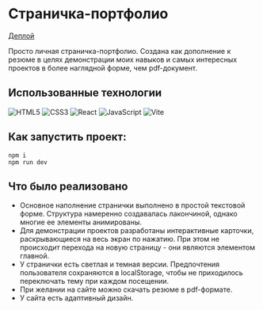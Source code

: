 # Страничка-портфолио

[Деплой](https://xeniacodes.ru)

Просто личная страничка-портфолио. Создана как дополнение к резюме в целях демонстрации моих навыков и самых интересных проектов в более наглядной форме, чем pdf-документ.

## Использованные технологии

![HTML5](https://img.shields.io/badge/html5-%23E34F26.svg?style=for-the-badge&logo=html5&logoColor=white) ![CSS3](https://img.shields.io/badge/css3-%231572B6.svg?style=for-the-badge&logo=css3&logoColor=white) ![React](https://img.shields.io/badge/react-%2320232a.svg?style=for-the-badge&logo=react&logoColor=%2361DAFB) ![JavaScript](https://img.shields.io/badge/javascript-%23323330.svg?style=for-the-badge&logo=javascript&logoColor=%23F7DF1E) ![Vite](https://img.shields.io/badge/vite-%23646CFF.svg?style=for-the-badge&logo=vite&logoColor=white)

## Как запустить проект:
```
npm i
npm run dev
```

## Что было реализовано
- Основное наполнение странички выполнено в простой текстовой форме. Структура намеренно создавалась лакончиной, однако многие ее элементы анимированы.
- Для демонстрации проектов разработаны интерактивные карточки, раскрывающиеся на весь экран по нажатию. При этом не происходит перехода на новую страницу - они являются элементом главной.
- У странички есть светлая и темная версии. Предпочтения пользователя сохраняются в localStorage, чтобы не приходилось переключать тему при каждом посещении.
- При желании на сайте можно скачать резюме в pdf-формате.
- У сайта есть адаптивный дизайн.